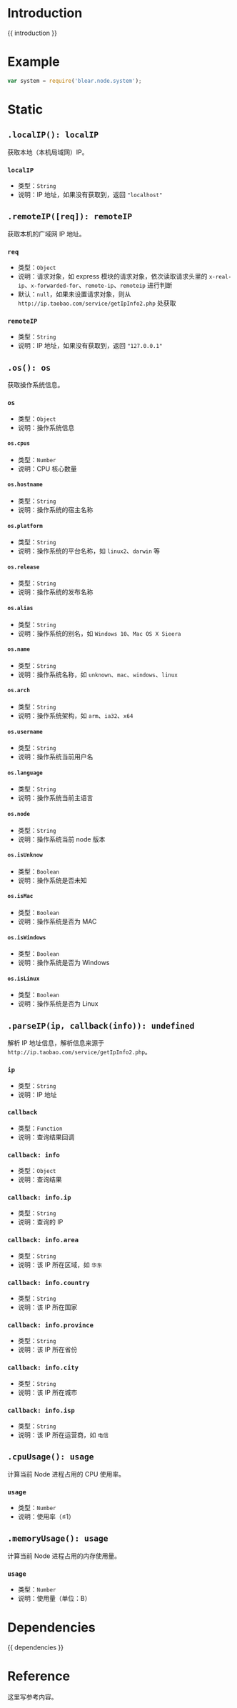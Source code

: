 # Introduction
{{ introduction }}





# Example
```js
var system = require('blear.node.system');
```




# Static

## `.localIP(): localIP`
获取本地（本机局域网）IP。

### `localIP`
- 类型：`String`
- 说明：IP 地址，如果没有获取到，返回 `"localhost"`


## `.remoteIP([req]): remoteIP`
获取本机的广域网 IP 地址。

### `req`
- 类型：`Object`
- 说明：请求对象，如 express 模块的请求对象，依次读取请求头里的 `x-real-ip`、`x-forwarded-for`、`remote-ip`、`remoteip` 进行判断
- 默认：`null`，如果未设置请求对象，则从 `http://ip.taobao.com/service/getIpInfo2.php` 处获取

### `remoteIP`
- 类型：`String`
- 说明：IP 地址，如果没有获取到，返回 `"127.0.0.1"`


## `.os(): os`
获取操作系统信息。

### `os`
- 类型：`Object`
- 说明：操作系统信息

#### `os.cpus`
- 类型：`Number`
- 说明：CPU 核心数量

#### `os.hostname`
- 类型：`String`
- 说明：操作系统的宿主名称

#### `os.platform`
- 类型：`String`
- 说明：操作系统的平台名称，如 `linux2`、`darwin` 等

#### `os.release`
- 类型：`String`
- 说明：操作系统的发布名称

#### `os.alias`
- 类型：`String`
- 说明：操作系统的别名，如 `Windows 10`、`Mac OS X Sieera`

#### `os.name`
- 类型：`String`
- 说明：操作系统名称，如 `unknown`、`mac`、`windows`、`linux`

#### `os.arch`
- 类型：`String`
- 说明：操作系统架构，如 `arm`、`ia32`、`x64`

#### `os.username`
- 类型：`String`
- 说明：操作系统当前用户名

#### `os.language`
- 类型：`String`
- 说明：操作系统当前主语言

#### `os.node`
- 类型：`String`
- 说明：操作系统当前 node 版本

#### `os.isUnknow`
- 类型：`Boolean`
- 说明：操作系统是否未知

#### `os.isMac`
- 类型：`Boolean`
- 说明：操作系统是否为 MAC

#### `os.isWindows`
- 类型：`Boolean`
- 说明：操作系统是否为 Windows

#### `os.isLinux`
- 类型：`Boolean`
- 说明：操作系统是否为 Linux



## `.parseIP(ip, callback(info)): undefined`
解析 IP 地址信息，解析信息来源于 `http://ip.taobao.com/service/getIpInfo2.php`。

### `ip`
- 类型：`String`
- 说明：IP 地址

### `callback`
- 类型：`Function`
- 说明：查询结果回调

### `callback: info`
- 类型：`Object`
- 说明：查询结果

### `callback: info.ip`
- 类型：`String`
- 说明：查询的 IP

### `callback: info.area`
- 类型：`String`
- 说明：该 IP 所在区域，如 `华东`

### `callback: info.country`
- 类型：`String`
- 说明：该 IP 所在国家

### `callback: info.province`
- 类型：`String`
- 说明：该 IP 所在省份

### `callback: info.city`
- 类型：`String`
- 说明：该 IP 所在城市

### `callback: info.isp`
- 类型：`String`
- 说明：该 IP 所在运营商，如 `电信`



## `.cpuUsage(): usage`
计算当前 Node 进程占用的 CPU 使用率。

### `usage`
- 类型：`Number`
- 说明：使用率（≤1）


## `.memoryUsage(): usage`
计算当前 Node 进程占用的内存使用量。

### `usage`
- 类型：`Number`
- 说明：使用量（单位：B）





# Dependencies
{{ dependencies }}





# Reference
这里写参考内容。

